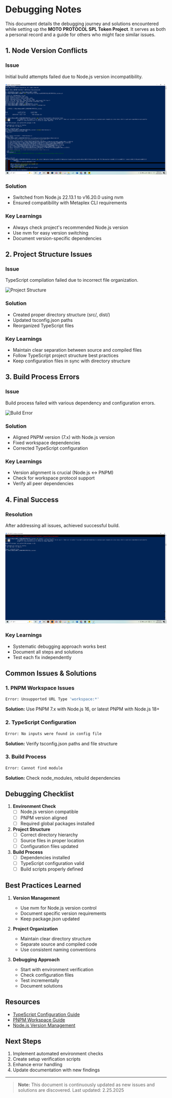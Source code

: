 # Debugging Notes

This document details the debugging journey and solutions encountered while setting up the **MOTO PROTOCOL SPL Token Project**. It serves as both a personal record and a guide for others who might face similar issues.

## 1. Node Version Conflicts

### Issue
Initial build attempts failed due to Node.js version incompatibility.

![Node Version Check](../../.github/images/setup/01-node-version.png)

### Solution
- Switched from Node.js 22.13.1 to v16.20.0 using nvm
- Ensured compatibility with Metaplex CLI requirements

### Key Learnings
- Always check project's recommended Node.js version
- Use nvm for easy version switching
- Document version-specific dependencies

## 2. Project Structure Issues

### Issue
TypeScript compilation failed due to incorrect file organization.

![Project Structure](../../.github/images/setup/02-project-structure.png)

### Solution
- Created proper directory structure (src/, dist/)
- Updated tsconfig.json paths
- Reorganized TypeScript files

### Key Learnings
- Maintain clear separation between source and compiled files
- Follow TypeScript project structure best practices
- Keep configuration files in sync with directory structure

## 3. Build Process Errors

### Issue
Build process failed with various dependency and configuration errors.

![Build Error](../../.github/images/setup/03-build-error.png)

### Solution
- Aligned PNPM version (7.x) with Node.js version
- Fixed workspace dependencies
- Corrected TypeScript configuration

### Key Learnings
- Version alignment is crucial (Node.js ↔ PNPM)
- Check for workspace protocol support
- Verify all peer dependencies

## 4. Final Success

### Resolution
After addressing all issues, achieved successful build.

![Build Success](../../.github/images/setup/04-build-success.png)

### Key Learnings
- Systematic debugging approach works best
- Document all steps and solutions
- Test each fix independently

## Common Issues & Solutions

### 1. PNPM Workspace Issues
```bash
Error: Unsupported URL Type 'workspace:*'
```
**Solution:** Use PNPM 7.x with Node.js 16, or latest PNPM with Node.js 18+

### 2. TypeScript Configuration
```bash
Error: No inputs were found in config file
```
**Solution:** Verify tsconfig.json paths and file structure

### 3. Build Process
```bash
Error: Cannot find module
```
**Solution:** Check node_modules, rebuild dependencies

## Debugging Checklist

1. **Environment Check**
   - [ ] Node.js version compatible
   - [ ] PNPM version aligned
   - [ ] Required global packages installed

2. **Project Structure**
   - [ ] Correct directory hierarchy
   - [ ] Source files in proper location
   - [ ] Configuration files updated

3. **Build Process**
   - [ ] Dependencies installed
   - [ ] TypeScript configuration valid
   - [ ] Build scripts properly defined

## Best Practices Learned

1. **Version Management**
   - Use nvm for Node.js version control
   - Document specific version requirements
   - Keep package.json updated

2. **Project Organization**
   - Maintain clear directory structure
   - Separate source and compiled code
   - Use consistent naming conventions

3. **Debugging Approach**
   - Start with environment verification
   - Check configuration files
   - Test incrementally
   - Document solutions

## Resources

- [TypeScript Configuration Guide](https://www.typescriptlang.org/docs/handbook/tsconfig-json.html)
- [PNPM Workspace Guide](https://pnpm.io/workspaces)
- [Node.js Version Management](https://github.com/nvm-sh/nvm)

## Next Steps

1. Implement automated environment checks
2. Create setup verification scripts
3. Enhance error handling
4. Update documentation with new findings

---

> **Note:** This document is continuously updated as new issues and solutions are discovered. Last updated: 2.25.2025
